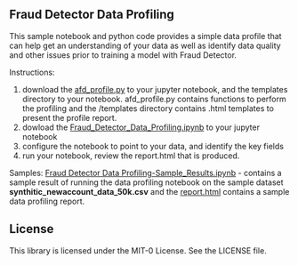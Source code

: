 
## Fraud Detector Data Profiling

This sample notebook and python code provides a simple data profile that can help get an understanding of your data as well as identify data quality and other issues prior to training a model with Fraud Detector. 

Instructions:
1. download the [afd_profile.py](afd_profile.py)  to your jupyter notebook, and the templates directory to your notebook. afd_profile.py contains functions to perform the profiling and the /templates directory contains .html templates to present the profile report. 
2. dowload the [Fraud_Detector_Data_Profiling.ipynb](Fraud_Detector_Data_Profiling.ipynb) to your jupyter notebook 
3. configure the notebook to point to your data, and identify the key fields
4. run your notebook, review the report.html that is produced. 

Samples:
[Fraud Detector Data Profiling-Sample_Results.ipynb](Fraud_Detector_Data_Profiling-Sample_Results.ipynb) - contains a sample result of running the data profiling notebook on the sample dataset **synthitic_newaccount_data_50k.csv** and the [report.html](report.html) contains a sample data profiling report. 

## License
This library is licensed under the MIT-0 License. See the LICENSE file.
